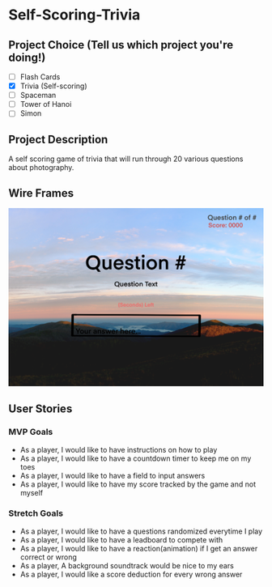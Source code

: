 # Self-Scoring-Trivia

## Project Choice (Tell us which project you're doing!)

- [ ] Flash Cards
- [x] Trivia (Self-scoring)
- [ ] Spaceman
- [ ] Tower of Hanoi
- [ ] Simon

## Project Description

A self scoring game of trivia that will run through 20 various questions about photography.

## Wire Frames

![first mockup](assets/mockup1.png)

## User Stories

### MVP Goals

- As a player, I would like to have instructions on how to play
- As a player, I would like to have a countdown timer to keep me on my toes
- As a player, I would like to have a field to input answers
- As a player, I would like to have my score tracked by the game and not myself

### Stretch Goals

- As a player, I would like to have a questions randomized everytime I play
- As a player, I would like to have a leadboard to compete with
- As a player, I would like to have a reaction(animation) if I get an answer correct or wrong
- As a player, A background soundtrack would be nice to my ears
- As a player, I would like a score deduction for every wrong answer
